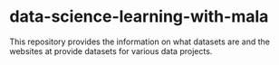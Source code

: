 # data-science-learning-with-mala
This repository provides the information on what datasets are and the websites at provide datasets for various data projects.
